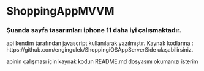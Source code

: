 # ShoppingAppMVVM
<h3>Şuanda sayfa tasarımları iphone 11 daha iyi çalışmaktadır. </h3>

<p>
api kendim tarafından javascript kullanılarak yazılmıştır.
Kaynak kodlarına : https://github.com/engingulek/ShoppingiOSAppServerSide
ulaşabilirsiniz.

apinin çalışması için kaynak kodun README.md dosyasını okumanızı isterim


</p>
